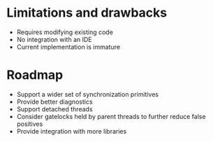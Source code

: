 <!SLIDE smbullets incremental>
# Limitations and drawbacks

* Requires modifying existing code
* No integration with an IDE
* Current implementation is immature


<!SLIDE smbullets incremental>
# Roadmap
* Support a wider set of synchronization primitives
* Provide better diagnostics
* Support detached threads
* Consider gatelocks held by parent threads to further reduce false positives
* Provide integration with more libraries
